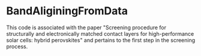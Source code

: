 # BandAliginingFromData
This code is associated with the paper "Screening procedure for structurally and electronically matched contact layers for high-performance solar cells: hybrid perovskites" 
and pertains to the first step in the screening process.
